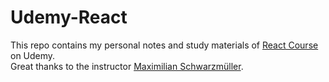 # Udemy-React

This repo contains my personal notes and study materials of [React Course](https://www.udemy.com/course/react-the-complete-guide-incl-redux/) on Udemy.  
Great thanks to the instructor [Maximilian Schwarzmüller](https://www.udemy.com/user/maximilian-schwarzmuller/).
